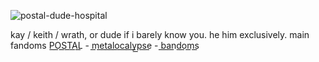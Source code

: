 ![postal-dude-hospital](https://github.com/user-attachments/assets/605d36e2-7ae2-498a-9060-c5dd16bd13a2)

kay / keith / wrath, or dude if i barely know you. he him exclusively. main fandoms P͟O͟S͟T͟A͟L͟ - m͟e͟t͟a͟l͟o͟c͟a͟l͟y͟p͟s͟e͟ - b͟a͟n͟d͟o͟m͟s͟
